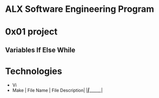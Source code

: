 # ALX Software Engineering Program
# 0x01 project

## Variables If Else While

# Technologies
- Vi
- Make
| File Name | File Description|
|___________|_________________|

